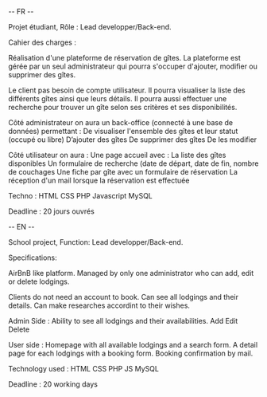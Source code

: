 -- FR --

Projet étudiant, Rôle : Lead developper/Back-end.

Cahier des charges :

Réalisation d'une plateforme de réservation de gîtes. 
La plateforme est gérée par un seul administrateur qui pourra s'occuper d'ajouter, modifier ou supprimer des gîtes.

Le client pas besoin de compte utilisateur. 
Il pourra visualiser la liste des différents gîtes ainsi que leurs détails. 
Il pourra aussi effectuer une recherche pour trouver un gîte selon ses critères et ses disponibilités.

Côté administrateur on aura un back-office (connecté à une base de données) permettant :
    De visualiser l'ensemble des gîtes et leur statut (occupé ou libre)
    D’ajouter des gîtes
    De supprimer des gîtes
    De les modifier

Côté utilisateur on aura :
    Une page accueil avec :
        La liste des gîtes disponibles
        Un formulaire de recherche (date de départ, date de fin, nombre de couchages
    Une fiche par gîte avec un formulaire de réservation
    La réception d'un mail lorsque la réservation est effectuée

Techno : HTML CSS PHP Javascript MySQL

Deadline : 20 jours ouvrés


-- EN --

School project, Function: Lead developper/Back-end.

Specifications:

AirBnB like platform.
Managed by only one administrator who can add, edit or delete lodgings.

Clients do not need an account to book.
Can see all lodgings and their details.
Can make researches accordint to their wishes.

Admin Side :
    Ability to see all lodgings and their availabilities.
    Add
    Edit
    Delete
    
User side : 
    Homepage with all available lodgings and a search form.
    A detail page for each lodgings with a booking form.
    Booking confirmation by mail.
    
Technology used : HTML CSS PHP JS MySQL

Deadline : 20 working days
    
